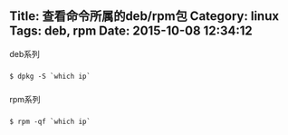 Title: 查看命令所属的deb/rpm包
Category: linux
Tags: deb, rpm
Date: 2015-10-08 12:34:12
---


deb系列

###
	$ dpkg -S `which ip`
###

rpm系列

###
	$ rpm -qf `which ip`
###
